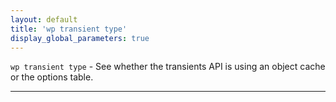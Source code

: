 ```yaml
---
layout: default
title: 'wp transient type'
display_global_parameters: true
---
```


`wp transient type` - See whether the transients API is using an object cache or the options table.

<hr />





